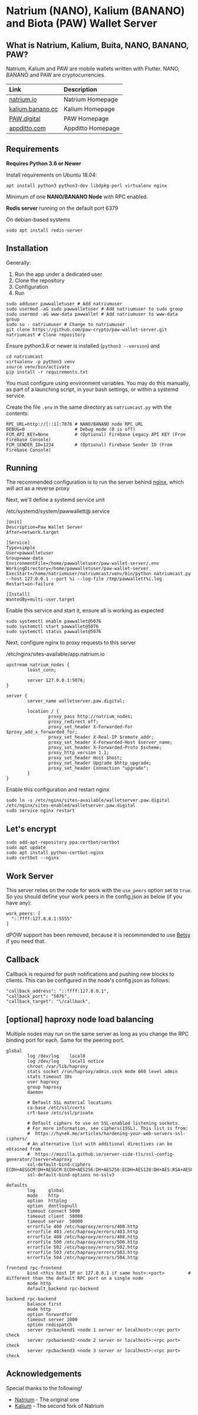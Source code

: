 # Natrium (NANO), Kalium (BANANO) and Biota (PAW) Wallet Server

## What is Natrium, Kalium, Buita, NANO, BANANO, PAW?

Natrium, Kalium and PAW are mobile wallets written with Flutter. NANO, BANANO and PAW are cryptocurrencies.

| Link | Description |
| :----- | :------ |
[natrium.io](https://natrium.io) | Natrium Homepage
[kalium.banano.cc](https://kalium.banano.cc) | Kalium Homepage
[PAW.digital](https://paw.digital) | PAW Homepage
[appditto.com](https://appditto.com) | Appditto Homepage

## Requirements

**Requires Python 3.6 or Newer**

Install requirements on Ubuntu 18.04:
```
apt install python3 python3-dev libdpkg-perl virtualenv nginx
```

Minimum of one **NANO/BANANO Node** with RPC enabled.

**Redis server** running on the default port 6379

On debian-based systems

```
sudo apt install redis-server
```

## Installation

Generally:

1) Run the app under a dedicated user
2) Clone the repository
3) Configuration
4) Run

```
sudo adduser pawwalletuser # Add natriumuser
sudo usermod -aG sudo pawwalletuser # Add natriumuser to sudo group
sudo usermod -aG www-data pawwallet # Add natriumuser to www-data group
sudo su - natriumuser # Change to natriumuser
git clone https://github.com/paw-crypto/paw-wallet-server.git natriumcast # Clone repository
```

Ensure python3.6 or newer is installed (`python3 --version`) and

```
cd natriumcast
virtualenv -p python3 venv
source venv/bin/activate
pip install -r requirements.txt
```

You must configure using environment variables. You may do this manually, as part of a launching script, in your bash settings, or within a systemd service.

Create the file `.env` in the same directory as `natriumcast.py` with the contents:

```
RPC_URL=http://[::1]:7076 # NANO/BANANO node RPC URL
DEBUG=0                   # Debug mode (0 is off)
FCM_API_KEY=None          # (Optional) Firebase Legacy API KEY (From Firebase Console)
FCM_SENDER_ID=1234        # (Optional) Firebase Sender ID (From Firebase Console)
```

## Running

The recommended configuration is to run the server behind [nginx](https://www.nginx.com/), which will act as a reverse proxy

Next, we'll define a systemd service unit

/etc/systemd/system/pawwallett@.service
```
[Unit]
Description=Paw Wallet Server
After=network.target

[Service]
Type=simple
User=pawwalletuser
Group=www-data
EnvironmentFile=/home/pawwalletuser/paw-wallet-server/.env
WorkingDirectory=/home/pawwalletuser/paw-wallet-server
ExecStart=/home/natriumuser/natriumcast/venv/bin/python natriumcast.py --host 127.0.0.1 --port %i --log-file /tmp/pawwallett%i.log
Restart=on-failure

[Install]
WantedBy=multi-user.target
```

Enable this service and start it, ensure all is working as expected

```
sudo systemctl enable pawwallet@5076
sudo systemctl start pawwallet@5076
sudo systemctl status pawwallet@5076
```

Next, configure nginx to proxy requests to this server

/etc/nginx/sites-available/app.natrium.io

```
upstream natrium_nodes {
        least_conn;

        server 127.0.0.1:5076;
}

server {
        server_name walletserver.paw.digital;

        location / {
                proxy_pass http://natrium_nodes;
                proxy_redirect off;
                proxy_set_header X-Forwarded-For $proxy_add_x_forwarded_for;
                proxy_set_header X-Real-IP $remote_addr;
                proxy_set_header X-Forwarded-Host $server_name;
                proxy_set_header X-Forwarded-Proto $scheme;
                proxy_http_version 1.1;
                proxy_set_header Host $host;
                proxy_set_header Upgrade $http_upgrade;
                proxy_set_header Connection "upgrade";
        }
}

```

Enable this configuration and restart nginx

```
sudo ln -s /etc/nginx/sites-available/walletserver.paw.digital /etc/nginx/sites-enabled/walletserver.paw.digital
sudo service nginx restart
```

## Let's encrypt

```
sudo add-apt-repository ppa:certbot/certbot
sudo apt update
sudo apt install python-certbot-nginx 
sudo certbot --nginx
```

## Work Server

This server relies on the node for work with the `use_peers` option set to `true`. So you should define your work peers in the config.json as below (if you have any):

```
work_peers: [
  "::ffff:127.0.0.1:5555"
]
```

dPOW support has been removed, because it is recommended to use [Betsy](https://github.com/bbedward/betsy-middleware) if you need that.

## Callback

Callback is required for push notifications and pushing new blocks to clients. This can be configured in the node's config.json as follows:

```
"callback_address": "::ffff:127.0.0.1",
"callback_port": "5076",
"callback_target": "\/callback",
```

## [optional] haproxy node load balancing
Multiple nodes may run on the same server as long as you change the RPC binding port for each. Same for the peering port.
```
global
        log /dev/log    local0
        log /dev/log    local1 notice
        chroot /var/lib/haproxy
        stats socket /run/haproxy/admin.sock mode 660 level admin
        stats timeout 30s
        user haproxy
        group haproxy
        daemon

        # Default SSL material locations
        ca-base /etc/ssl/certs
        crt-base /etc/ssl/private

        # Default ciphers to use on SSL-enabled listening sockets.
        # For more information, see ciphers(1SSL). This list is from:
        #  https://hynek.me/articles/hardening-your-web-servers-ssl-ciphers/
        # An alternative list with additional directives can be obtained from
        #  https://mozilla.github.io/server-side-tls/ssl-config-generator/?server=haproxy
        ssl-default-bind-ciphers ECDH+AESGCM:DH+AESGCM:ECDH+AES256:DH+AES256:ECDH+AES128:DH+AES:RSA+AESGCM:RSA+AES:!aNULL:!MD5:!DSS
        ssl-default-bind-options no-sslv3

defaults
        log     global
        mode    http
        option  httplog
        option  dontlognull
        timeout connect 5000
        timeout client  50000
        timeout server  50000
        errorfile 400 /etc/haproxy/errors/400.http
        errorfile 403 /etc/haproxy/errors/403.http
        errorfile 408 /etc/haproxy/errors/408.http
        errorfile 500 /etc/haproxy/errors/500.http
        errorfile 502 /etc/haproxy/errors/502.http
        errorfile 503 /etc/haproxy/errors/503.http
        errorfile 504 /etc/haproxy/errors/504.http

frontend rpc-frontend
        bind <this host IP or 127.0.0.1 if same host>:<port>         # different than the default RPC port on a single node
        mode http
        default_backend rpc-backend
        
backend rpc-backend
        balance first
        mode http
        option forwardfor
        timeout server 1000
        option redispatch
        server rpcbackend1 <node 1 server or localhost>:<rpc port> check
        server rpcbackend2 <node 2 server or localhost>:<rpc port> check
        server rpcbackend3 <node 3 server or localhost>:<rpc port> check
```

## Acknowledgements

Special thanks to the following!
- [Natrium](https://github.com/appditto/natrium_wallet_flutter) - The original one
- [Kalium](https://github.com/BananoCoin/kalium_wallet_flutter) - The second fork of Natrium

